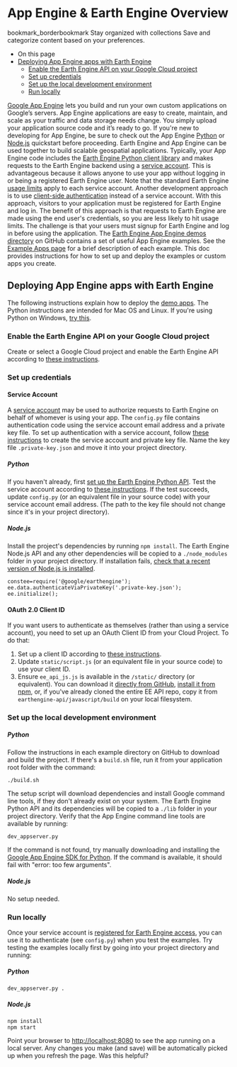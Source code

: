  
#  App Engine & Earth Engine Overview
bookmark_borderbookmark Stay organized with collections  Save and categorize content based on your preferences.
  * On this page
  * [Deploying App Engine apps with Earth Engine](https://developers.google.com/earth-engine/guides/app_engine_intro#deploying-app-engine-apps-with-earth-engine)
    * [ Enable the Earth Engine API on your Google Cloud project ](https://developers.google.com/earth-engine/guides/app_engine_intro#enable-the-earth-engine-api-on-your-google-cloud-project)
    * [Set up credentials](https://developers.google.com/earth-engine/guides/app_engine_intro#set-up-credentials)
    * [Set up the local development environment](https://developers.google.com/earth-engine/guides/app_engine_intro#set-up-the-local-development-environment)
    * [Run locally](https://developers.google.com/earth-engine/guides/app_engine_intro#run-locally)


[Google App Engine](https://cloud.google.com/appengine) lets you build and run your own custom applications on Google’s servers. App Engine applications are easy to create, maintain, and scale as your traffic and data storage needs change. You simply upload your application source code and it’s ready to go. If you're new to developing for App Engine, be sure to check out the App Engine [Python](https://cloud.google.com/appengine/docs/standard/python/quickstart) or [Node.js](https://cloud.google.com/appengine/docs/flexible/nodejs/quickstart) quickstart before proceeding.
Earth Engine and App Engine can be used together to build scalable geospatial applications. Typically, your App Engine code includes the [Earth Engine Python client library](https://github.com/google/earthengine-api/tree/master/python) and makes requests to the Earth Engine backend using a [service account](https://developers.google.com/earth-engine/guides/service_account). This is advantageous because it allows anyone to use your app without logging in or being a registered Earth Engine user. Note that the standard Earth Engine [usage limits](https://developers.google.com/earth-engine/guides/usage) apply to each service account.
Another development approach is to use [ client-side authentication](https://github.com/google/earthengine-api/tree/master/demos/client-auth) instead of a service account. With this approach, visitors to your application must be registered for Earth Engine and log in. The benefit of this approach is that requests to Earth Engine are made using the end user's credentials, so you are less likely to hit usage limits. The challenge is that your users must signup for Earth Engine and log in before using the application.
The [Earth Engine App Engine demos directory](https://github.com/google/earthengine-api/tree/master/demos) on GitHub contains a set of useful App Engine examples. See the [Example Apps page](https://developers.google.com/earth-engine/guides/app_engine_examples) for a brief description of each example. This doc provides instructions for how to set up and deploy the examples or custom apps you create.
## Deploying App Engine apps with Earth Engine
The following instructions explain how to deploy the [demo apps](https://github.com/google/earthengine-api/tree/master/demos). The Python instructions are intended for Mac OS and Linux. If you're using Python on Windows, [ try this](https://groups.google.com/forum/#!msg/google-earth-engine-developers/aL5ufRsiWlA/s0dvAri0SGoJ).
###  Enable the Earth Engine API on your Google Cloud project 
Create or select a Google Cloud project and enable the Earth Engine API according to [these instructions](https://developers.google.com/earth-engine/earthengine_cloud_project_setup). 
### Set up credentials
#### Service Account
A [service account](https://developers.google.com/identity/protocols/OAuth2ServiceAccount) may be used to authorize requests to Earth Engine on behalf of whomever is using your app. The `config.py` file contains authentication code using the service account email address and a private key file. To set up authentication with a service account, follow [these instructions](https://developers.google.com/earth-engine/guides/service_account) to create the service account and private key file. Name the key file `.private-key.json` and move it into your project directory.
##### Python
If you haven't already, first [set up the Earth Engine Python API](https://developers.google.com/earth-engine/guides/python_install). Test the service account according to [these instructions](https://developers.google.com/earth-engine/guides/service_account#use-the-service-account).
If the test succeeds, update `config.py` (or an equivalent file in your source code) with your service account email address. (The path to the key file should not change since it's in your project directory).
##### Node.js
Install the project's dependencies by running `npm install`. The Earth Engine Node.js API and any other dependencies will be copied to a `./node_modules` folder in your project directory. If installation fails, [check that a recent version of Node.js is installed](https://developers.google.com/earth-engine/guides/npm_install). 
```
constee=require('@google/earthengine');
ee.data.authenticateViaPrivateKey('.private-key.json');
ee.initialize();
```

#### OAuth 2.0 Client ID
If you want users to authenticate as themselves (rather than using a service account), you need to set up an OAuth Client ID from your Cloud Project. To do that: 
  1. Set up a client ID according to [these instructions](https://developers.google.com/earth-engine/earthengine_cloud_project_setup#create-oauth-2.0-client).
  2. Update `static/script.js` (or an equivalent file in your source code) to use your client ID.
  3. Ensure `ee_api_js.js` is available in the `/static/` directory (or equivalent). You can download it [ directly from GitHub](https://github.com/google/earthengine-api/blob/master/javascript/build/ee_api_js.js), [ install it from npm](https://www.npmjs.com/package/@google/earthengine), or, if you've already cloned the entire EE API repo, copy it from `earthengine-api/javascript/build` on your local filesystem.


### Set up the local development environment
##### Python
Follow the instructions in each example directory on GitHub to download and build the project. If there's a `build.sh` file, run it from your application root folder with the command:
```
./build.sh

```

The setup script will download dependencies and install Google command line tools, if they don't already exist on your system. The Earth Engine Python API and its dependencies will be copied to a `./lib` folder in your project directory.
Verify that the App Engine command line tools are available by running:
```
dev_appserver.py

```

If the command is not found, try manually downloading and installing the [Google App Engine SDK for Python](https://cloud.google.com/appengine/downloads#Google_App_Engine_SDK_for_Python). If the command is available, it should fail with "error: too few arguments".
##### Node.js
No setup needed.
### Run locally
Once your service account is [registered for Earth Engine access](https://developers.google.com/earth-engine/guides/service_account#register-the-service-account-to-use-earth-engine), you can use it to authenticate (see `config.py`) when you test the examples. Try testing the examples locally first by going into your project directory and running:
##### Python
```
dev_appserver.py .

```

##### Node.js
```
npm install
npm start

```

Point your browser to <http://localhost:8080> to see the app running on a local server. Any changes you make (and save) will be automatically picked up when you refresh the page.
Was this helpful?

